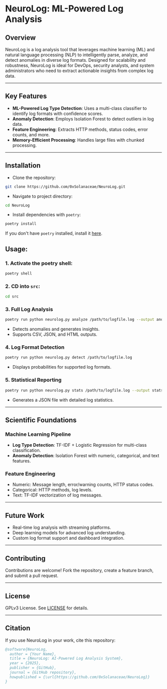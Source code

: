 # NeuroLog: ML-Powered Log Analysis

## Overview

NeuroLog is a log analysis tool that leverages machine learning (ML) and natural language processing (NLP) to intelligently parse, analyze, and detect anomalies in diverse log formats. Designed for scalability and robustness, NeuroLog is ideal for DevOps, security analysts, and system administrators who need to extract actionable insights from complex log data.

---

## Key Features

- **ML-Powered Log Type Detection**: Uses a multi-class classifier to identify log formats with confidence scores.
- **Anomaly Detection**: Employs Isolation Forest to detect outliers in log data.
- **Feature Engineering**: Extracts HTTP methods, status codes, error counts, and more.
- **Memory-Efficient Processing**: Handles large files with chunked processing.

---

## Installation

- Clone the repository:

```bash
git clone https://github.com/0xSolanaceae/NeuroLog.git
```

- Navigate to project directory:

```bash
cd NeuroLog
```

- Install dependencies with `poetry`:

```bash
poetry install
```

If you don't have `poetry` installed, install it [here](https://python-poetry.org/docs/#installation).

## Usage:

### 1. Activate the poetry shell:

```bash
poetry shell
```

### 2. CD into `src`:
```bash
cd src
```

### 3. Full Log Analysis
```bash
poetry run python neurolog.py analyze /path/to/logfile.log --output anomalies.csv --format csv
```
- Detects anomalies and generates insights.
- Supports CSV, JSON, and HTML outputs.

### 4. Log Format Detection
```bash
poetry run python neurolog.py detect /path/to/logfile.log
```
- Displays probabilities for supported log formats.

### 5. Statistical Reporting
```bash
poetry run python neurolog.py stats /path/to/logfile.log --output stats.json
```
- Generates a JSON file with detailed log statistics.

---

## Scientific Foundations

### Machine Learning Pipeline
- **Log Type Detection**: TF-IDF + Logistic Regression for multi-class classification.
- **Anomaly Detection**: Isolation Forest with numeric, categorical, and text features.

### Feature Engineering
- Numeric: Message length, error/warning counts, HTTP status codes.
- Categorical: HTTP methods, log levels.
- Text: TF-IDF vectorization of log messages.

---

## Future Work

- Real-time log analysis with streaming platforms.
- Deep learning models for advanced log understanding.
- Custom log format support and dashboard integration.

---

## Contributing

Contributions are welcome! Fork the repository, create a feature branch, and submit a pull request.

---

## License

GPLv3 License. See [LICENSE](LICENSE) for details.

---

## Citation

If you use NeuroLog in your work, cite this repository:

```bibtex
@software{NeuroLog,
  author = {Your Name},
  title = {NeuroLog: AI-Powered Log Analysis System},
  year = {2025},
  publisher = {GitHub},
  journal = {GitHub repository},
  howpublished = {\url{https://github.com/0xSolanaceae/NeuroLog}}
}